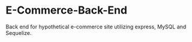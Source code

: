 # E-Commerce-Back-End
Back end for hypothetical e-commerce site utilizing express, MySQL and Sequelize.
